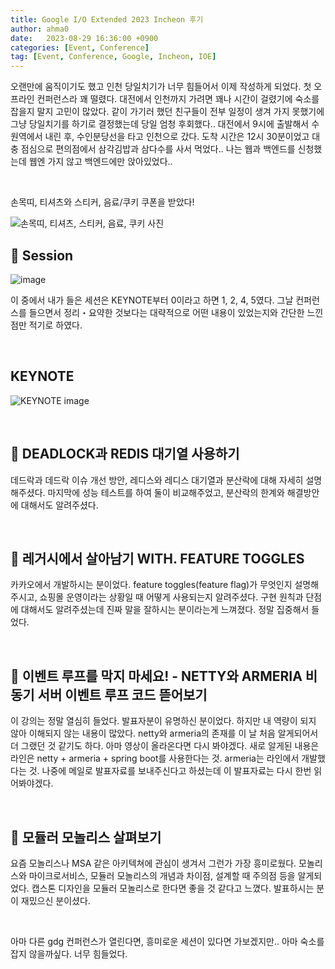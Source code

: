 ```yaml
---
title: Google I/O Extended 2023 Incheon 후기
author: ahma0
date:   2023-08-29 16:36:00 +0900
categories: [Event, Conference]
tag: [Event, Conference, Google, Incheon, IOE]
---
```


오랜만에 움직이기도 했고 인천 당일치기가 너무 힘들어서 이제 작성하게 되었다. 첫 오프라인 컨퍼런스라 꽤 떨렸다. 대전에서 인천까지 가려면 꽤나 시간이 걸렸기에 숙소를 잡을지 말지 고민이 많았다. 같이 가기러 했던 친구들이 전부 일정이 생겨 가지 못했기에 그냥 당일치기를 하기로 결정했는데 당일 엄청 후회했다.. 대전에서 9시에 출발해서 수원역에서 내린 후, 수인분당선을 타고 인천으로 갔다. 도착 시간은 12시 30분이었고 대충 점심으로 편의점에서 삼각김밥과 삼다수를 사서 먹었다.. 나는 웹과 백엔드를 신청했는데 웹엔 가지 않고 백엔드에만 앉아있었다.. 

<br>

손목띠, 티셔츠와 스티커, 음료/쿠키 쿠폰을 받았다!

![손목띠, 티셔츠, 스티커, 음료, 쿠키 사진](https://github.com/ahma0/ahma0.github.io/assets/84761609/3deb1666-37b5-4e67-b28e-19d1a469d516)


## 🎈 Session

![image](https://github.com/ahma0/ahma0/assets/84761609/83299558-f73d-4e5f-a336-7483730a69f4)

이 중에서 내가 들은 세션은 KEYNOTE부터 0이라고 하면 1, 2, 4, 5였다. 그날 컨퍼런스를 들으면서 정리・요약한 것보다는 대략적으로 어떤 내용이 있었는지와 간단한 느낀점만 적기로 하였다.

<br>

## KEYNOTE

![KEYNOTE image](https://github.com/ahma0/ahma0.github.io/assets/84761609/0e70db46-7d40-46e5-9c1d-2a632338ac04)

<br>

## 📌 DEADLOCK과 REDIS 대기열 사용하기

데드락과 데드락 이슈 개선 방안, 레디스와 레디스 대기열과 분산락에 대해 자세히 설명해주셨다.  마지막에 성능 테스트를 하여 둘이 비교해주었고, 분산락의 한계와 해결방안에 대해서도 알려주셨다. 

<br>

## 📌 레거시에서 살아남기 WITH. FEATURE TOGGLES

카카오에서 개발하시는 분이었다. feature toggles(feature flag)가 무엇인지 설명해주시고, 쇼핑몰 운영이라는 상황일 때 어떻게 사용되는지 알려주셨다. 구현 원칙과 단점에 대해서도 알려주셨는데 진짜 말을 잘하시는 분이라는게 느껴졌다. 정말 집중해서 들었다.

<br>

## 📌 이벤트 루프를 막지 마세요! - NETTY와 ARMERIA 비동기 서버 이벤트 루프 코드 뜯어보기

이 강의는 정말 열심히 들었다. 발표자분이 유명하신 분이었다. 하지만 내 역량이 되지 않아 이해되지 않는 내용이 많았다. netty와 armeria의 존재를 이 날 처음 알게되어서 더 그랬던 것 같기도 하다. 아마 영상이 올라온다면 다시 봐야겠다. 새로 알게된 내용은 라인은 netty + armeria + spring boot를 사용한다는 것. armeria는 라인에서 개발했다는 것. 나중에 메일로 발표자료를 보내주신다고 하셨는데 이 발표자료는 다시 한번 읽어봐야겠다.

<br>

## 📌 모듈러 모놀리스 살펴보기

요즘 모놀리스나 MSA 같은 아키텍쳐에 관심이 생겨서 그런가 가장 흥미로웠다. 모놀리스와 마이크로서비스, 모듈러 모놀리스의 개념과 차이점, 설계할 때 주의점 등을 알게되었다. 캡스톤 디자인을 모듈러 모놀리스로 한다면 좋을 것 같다고 느꼈다. 발표하시는 분이 재밌으신 분이셨다.

<br>

아마 다른 gdg 컨퍼런스가 열린다면, 흥미로운 세션이 있다면 가보겠지만.. 아마 숙소를 잡지 않을까싶다. 너무 힘들었다. 